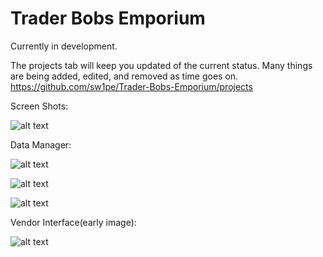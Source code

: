 # Trader Bobs Emporium
Currently in development.

The projects tab will keep you updated of the current status.
Many things are being added, edited, and removed as time goes on.
https://github.com/sw1pe/Trader-Bobs-Emporium/projects

Screen Shots:

![alt text](https://github.com/sw1pe/Trader-Bobs-Emporium/blob/master/Screen%20Shots/login.PNG)

Data Manager:

![alt text](https://github.com/sw1pe/Trader-Bobs-Emporium/blob/master/Screen%20Shots/camperTable.PNG)

![alt text](https://github.com/sw1pe/Trader-Bobs-Emporium/blob/master/Screen%20Shots/itemTableSelected.PNGG)

![alt text](https://github.com/sw1pe/Trader-Bobs-Emporium/blob/master/Screen%20Shots/accountTable.PNG)

Vendor Interface(early image): 

![alt text](https://github.com/sw1pe/Trader-Bobs-Emporium/blob/master/Screen%20Shots/vendor.PNG)

